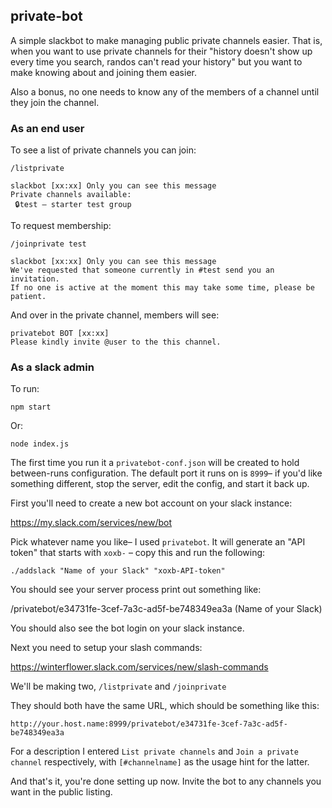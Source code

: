 private-bot
-----------

A simple slackbot to make managing public private channels easier.  That is,
when you want to use private channels for their "history doesn't show up
every time you search, randos can't read your history" but you want to make
knowing about and joining them easier.

Also a bonus, no one needs to know any of the members of a channel until
they join the channel.

### As an end user

To see a list of private channels you can join:

```
/listprivate
```
```
slackbot [xx:xx] Only you can see this message
Private channels available:
 🔒test – starter test group
```


To request membership:

```
/joinprivate test
```
```
slackbot [xx:xx] Only you can see this message
We've requested that someone currently in #test send you an invitation.
If no one is active at the moment this may take some time, please be patient.
```

And over in the private channel, members will see:

```
privatebot BOT [xx:xx]
Please kindly invite @user to the this channel.
```

### As a slack admin

To run:

```
npm start
```

Or:

```
node index.js
```

The first time you run it a `privatebot-conf.json` will be created to hold
between-runs configuration.  The default port it runs on is `8999`– if you'd
like something different, stop the server, edit the config, and start it
back up.

First you'll need to create a new bot account on your slack instance:

https://my.slack.com/services/new/bot

Pick whatever name you like– I used `privatebot`.  It will generate an "API
token" that starts with `xoxb-` – copy this and run the following:

```
./addslack "Name of your Slack" "xoxb-API-token"
```

You should see your server process print out something like:

  /privatebot/e34731fe-3cef-7a3c-ad5f-be748349ea3a (Name of your Slack)

You should also see the bot login on your slack instance.

Next you need to setup your slash commands:

https://winterflower.slack.com/services/new/slash-commands

We'll be making two, `/listprivate` and `/joinprivate`

They should both have the same URL, which should be something like this:

`http://your.host.name:8999/privatebot/e34731fe-3cef-7a3c-ad5f-be748349ea3a`

For a description I entered `List private channels` and `Join a private channel`
respectively, with `[#channelname]` as the usage hint for the
latter.

And that's it, you're done setting up now.  Invite the bot to any channels
you want in the public listing.

